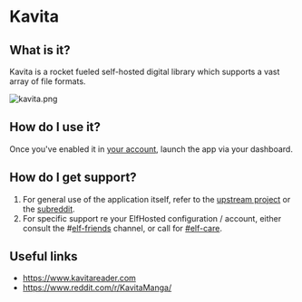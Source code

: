 # Kavita

## What is it?

Kavita is a rocket fueled self-hosted digital library which supports a vast array of file formats.

![kavita.png](/kavita.png)

## How do I use it?

Once you've enabled it in [your account](https://elfhosted.com/tenant/apps/0), launch the app via your dashboard. 

## How do I get support?

1. For general use of the application itself, refer to the [upstream project](https://www.kavitareader.com/) or the [subreddit](https://www.reddit.com/r/KavitaMango/).
2. For specific support re your ElfHosted configuration / account, either consult the #[elf-friends](https://discord.com/channels/396055506072109067/1118645576884572303) channel, or call for [#elf-care](https://discord.com/channels/396055506072109067/1119478614287712337).

## Useful links

* https://www.kavitareader.com
* https://www.reddit.com/r/KavitaManga/